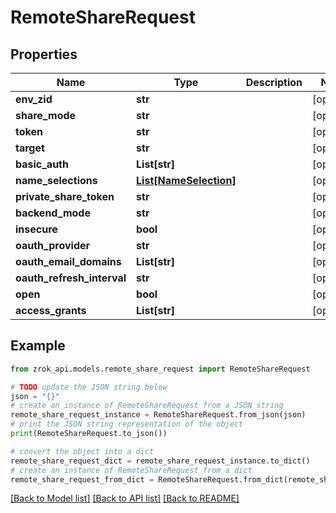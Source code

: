 # RemoteShareRequest


## Properties

Name | Type | Description | Notes
------------ | ------------- | ------------- | -------------
**env_zid** | **str** |  | [optional] 
**share_mode** | **str** |  | [optional] 
**token** | **str** |  | [optional] 
**target** | **str** |  | [optional] 
**basic_auth** | **List[str]** |  | [optional] 
**name_selections** | [**List[NameSelection]**](NameSelection.md) |  | [optional] 
**private_share_token** | **str** |  | [optional] 
**backend_mode** | **str** |  | [optional] 
**insecure** | **bool** |  | [optional] 
**oauth_provider** | **str** |  | [optional] 
**oauth_email_domains** | **List[str]** |  | [optional] 
**oauth_refresh_interval** | **str** |  | [optional] 
**open** | **bool** |  | [optional] 
**access_grants** | **List[str]** |  | [optional] 

## Example

```python
from zrok_api.models.remote_share_request import RemoteShareRequest

# TODO update the JSON string below
json = "{}"
# create an instance of RemoteShareRequest from a JSON string
remote_share_request_instance = RemoteShareRequest.from_json(json)
# print the JSON string representation of the object
print(RemoteShareRequest.to_json())

# convert the object into a dict
remote_share_request_dict = remote_share_request_instance.to_dict()
# create an instance of RemoteShareRequest from a dict
remote_share_request_from_dict = RemoteShareRequest.from_dict(remote_share_request_dict)
```
[[Back to Model list]](../README.md#documentation-for-models) [[Back to API list]](../README.md#documentation-for-api-endpoints) [[Back to README]](../README.md)


